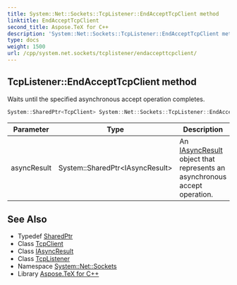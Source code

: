 ```yaml
---
title: System::Net::Sockets::TcpListener::EndAcceptTcpClient method
linktitle: EndAcceptTcpClient
second_title: Aspose.TeX for C++
description: 'System::Net::Sockets::TcpListener::EndAcceptTcpClient method. Waits until the specified asynchronous accept operation completes in C++.'
type: docs
weight: 1500
url: /cpp/system.net.sockets/tcplistener/endaccepttcpclient/
---
```

## TcpListener::EndAcceptTcpClient method


Waits until the specified asynchronous accept operation completes.

```cpp
System::SharedPtr<TcpClient> System::Net::Sockets::TcpListener::EndAcceptTcpClient(System::SharedPtr<IAsyncResult> asyncResult)
```


| Parameter | Type | Description |
| --- | --- | --- |
| asyncResult | System::SharedPtr\<IAsyncResult\> | An [IAsyncResult](../../../system/iasyncresult/) object that represents an asynchronous accept operation. |

## See Also

* Typedef [SharedPtr](../../../system/sharedptr/)
* Class [TcpClient](../../tcpclient/)
* Class [IAsyncResult](../../../system/iasyncresult/)
* Class [TcpListener](../)
* Namespace [System::Net::Sockets](../../)
* Library [Aspose.TeX for C++](../../../)
